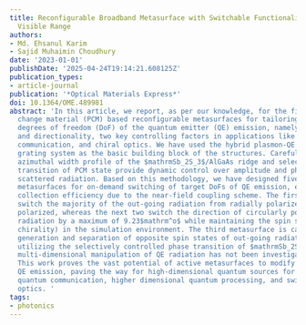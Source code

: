 ```yaml
---
title: Reconfigurable Broadband Metasurface with Switchable Functionalities in the
  Visible Range
authors:
- Md. Ehsanul Karim
- Sajid Muhaimin Choudhury
date: '2023-01-01'
publishDate: '2025-04-24T19:14:21.608125Z'
publication_types:
- article-journal
publication: '*Optical Materials Express*'
doi: 10.1364/OME.489981
abstract: 'In this article, we report, as per our knowledge, for the first time phase
  change material (PCM) based reconfigurable metasurfaces for tailoring different
  degrees of freedom (DoF) of the quantum emitter (QE) emission, namely polarization
  and directionality, two key controlling factors in applications like quantum computing,
  communication, and chiral optics. We have used the hybrid plasmon-QE coupled bullseye
  grating system as the basic building block of the structures. Carefully engineered
  azimuthal width profile of the $mathrmSb_2S_3$/AlGaAs ridge and selectively controlled
  transition of PCM state provide dynamic control over amplitude and phase of the
  scattered radiation. Based on this methodology, we have designed five different
  metasurfaces for on-demand switching of target DoFs of QE emission, ensuring high
  collection efficiency due to the near-field coupling scheme. The first two metasurfaces
  switch the majority of the out-going radiation from radially polarized to circularly
  polarized, whereas the next two switch the direction of circularly polarized out-going
  radiation by a maximum of 9.23$mathrm^o$ while maintaining the spin state (or polarization
  chirality) in the simulation environment. The third metasurface is capable of on-demand
  generation and separation of opposite spin states of out-going radiation by 11.48$mathrm^o$
  utilizing the selectively controlled phase transition of $mathrmSb_2S_3$. Such reconfigurable
  multi-dimensional manipulation of QE radiation has not been investigated previously.
  This work proves the vast potential of active metasurfaces to modify the DoFs of
  QE emission, paving the way for high-dimensional quantum sources for high-speed
  quantum communication, higher dimensional quantum processing, and switchable chiral
  optics. '
tags:
- photonics
---
```

